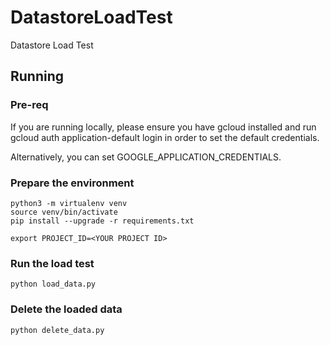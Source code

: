 # DatastoreLoadTest
Datastore Load Test

## Running

### Pre-req
If you are running locally, please ensure you have gcloud installed and run gcloud auth application-default login in order to set the default credentials.

Alternatively, you can set GOOGLE_APPLICATION_CREDENTIALS.

### Prepare the environment
```
python3 -m virtualenv venv
source venv/bin/activate
pip install --upgrade -r requirements.txt

export PROJECT_ID=<YOUR PROJECT ID>
```

### Run the load test
```
python load_data.py
```

### Delete the loaded data
```
python delete_data.py
```
